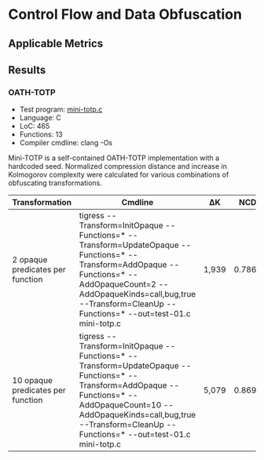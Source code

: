 # Control Flow and Data Obfuscation

## Applicable Metrics

## Results

### OATH-TOTP

- Test program: [mini-totp.c](https://github.com/b-mueller/obfuscation-metrics/blob/master/testprograms/oath-totp/mini-totp.c)
- Language: C
- LoC: 465
- Functions: 13
- Compiler cmdline: clang -Os

Mini-TOTP is a self-contained OATH-TOTP implementation with a hardcoded seed. Normalized compression distance and increase in Kolmogorov complexity were calculated for various combinations of obfuscating transformations.

|Transformation|Cmdline|ΔK|NCD|
|---|---|---|---|
|2 opaque predicates per function|tigress --Transform=InitOpaque --Functions=* --Transform=UpdateOpaque --Functions=* --Transform=AddOpaque --Functions=* --AddOpaqueCount=2 --AddOpaqueKinds=call,bug,true  --Transform=CleanUp --Functions=* --out=test-01.c mini-totp.c| 1,939| 0.7866 |
|10 opaque predicates per function|tigress --Transform=InitOpaque --Functions=* --Transform=UpdateOpaque --Functions=* --Transform=AddOpaque --Functions=* --AddOpaqueCount=10 --AddOpaqueKinds=call,bug,true  --Transform=CleanUp --Functions=* --out=test-01.c mini-totp.c| 5,079| 0.8690 |
